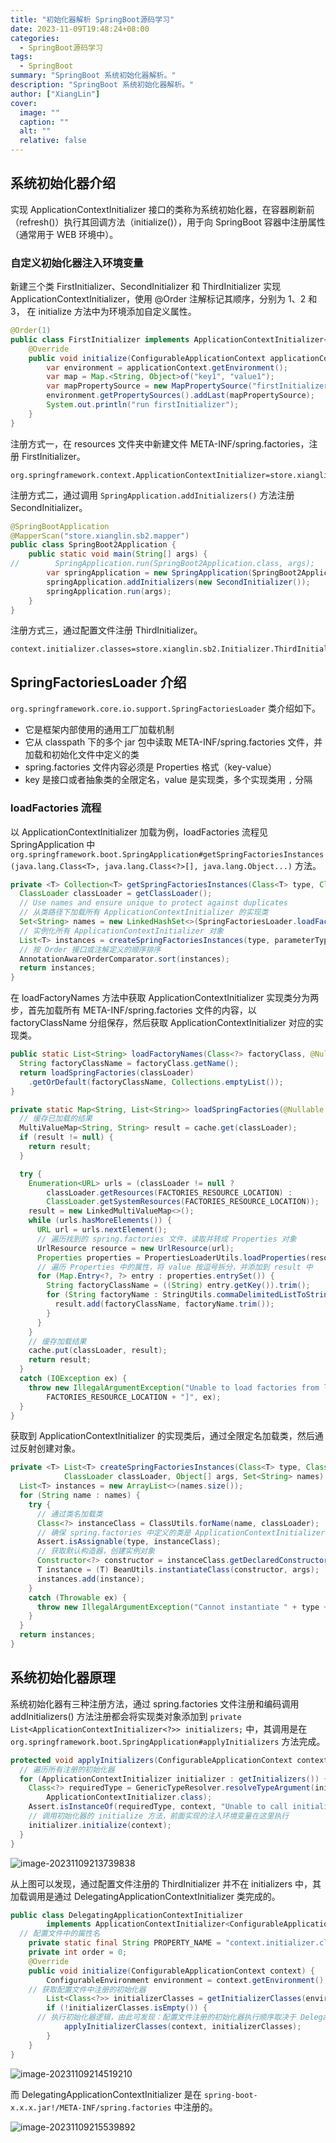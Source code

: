 ```yaml
---
title: "初始化器解析 SpringBoot源码学习"
date: 2023-11-09T19:48:24+08:00
categories:
  - SpringBoot源码学习
tags:
  - SpringBoot
summary: "SpringBoot 系统初始化器解析。"
description: "SpringBoot 系统初始化器解析。"
author: ["XiangLin"]
cover:
  image: ""
  caption: ""
  alt: ""
  relative: false
---
```


## 系统初始化器介绍

实现 ApplicationContextInitializer 接口的类称为系统初始化器，在容器刷新前（refresh()）执行其回调方法（initialize()），用于向 SpringBoot 容器中注册属性（通常用于 WEB 环境中）。

### 自定义初始化器注入环境变量

新建三个类 FirstInitializer、SecondInitializer 和 ThirdInitializer 实现 ApplicationContextInitializer，使用 @Order 注解标记其顺序，分别为 1、2 和 3， 在 initialize 方法中为环境添加自定义属性。

```java
@Order(1)
public class FirstInitializer implements ApplicationContextInitializer<ConfigurableApplicationContext> {
    @Override
    public void initialize(ConfigurableApplicationContext applicationContext) {
        var environment = applicationContext.getEnvironment();
        var map = Map.<String, Object>of("key1", "value1");
        var mapPropertySource = new MapPropertySource("firstInitializer", map);
        environment.getPropertySources().addLast(mapPropertySource);
        System.out.println("run firstInitializer");
    }
}
```

注册方式一，在 resources 文件夹中新建文件 META-INF/spring.factories，注册 FirstInitializer。

```properties
org.springframework.context.ApplicationContextInitializer=store.xianglin.sb2.Initializer.FirstInitializer
```

注册方式二，通过调用 `SpringApplication.addInitializers()` 方法注册 SecondInitializer。

```java
@SpringBootApplication
@MapperScan("store.xianglin.sb2.mapper")
public class SpringBoot2Application {
    public static void main(String[] args) {
//        SpringApplication.run(SpringBoot2Application.class, args);
        var springApplication = new SpringApplication(SpringBoot2Application.class);
        springApplication.addInitializers(new SecondInitializer());
        springApplication.run(args);
    }
}
```

注册方式三，通过配置文件注册 ThirdInitializer。

```properties
context.initializer.classes=store.xianglin.sb2.Initializer.ThirdInitializer
```

## SpringFactoriesLoader 介绍

`org.springframework.core.io.support.SpringFactoriesLoader` 类介绍如下。

* 它是框架内部使用的通用工厂加载机制
* 它从 classpath 下的多个 jar 包中读取 META-INF/spring.factories 文件，并加载和初始化文件中定义的类
* spring.factories 文件内容必须是 Properties 格式（key-value）
* key 是接口或者抽象类的全限定名，value 是实现类，多个实现类用 `,` 分隔

### loadFactories 流程

以 ApplicationContextInitializer 加载为例，loadFactories 流程见 SpringApplication 中 `org.springframework.boot.SpringApplication#getSpringFactoriesInstances(java.lang.Class<T>, java.lang.Class<?>[], java.lang.Object...)` 方法。

```java
private <T> Collection<T> getSpringFactoriesInstances(Class<T> type, Class<?>[] parameterTypes, Object... args) {
  ClassLoader classLoader = getClassLoader();
  // Use names and ensure unique to protect against duplicates
  // 从类路径下加载所有 ApplicationContextInitializer 的实现类
  Set<String> names = new LinkedHashSet<>(SpringFactoriesLoader.loadFactoryNames(type, classLoader));
  // 实例化所有 ApplicationContextInitializer 对象
  List<T> instances = createSpringFactoriesInstances(type, parameterTypes, classLoader, args, names);
  // 按 Order 接口或注解定义的顺序排序
  AnnotationAwareOrderComparator.sort(instances);
  return instances;
}
```

在 loadFactoryNames 方法中获取 ApplicationContextInitializer 实现类分为两步，首先加载所有 META-INF/spring.factories 文件的内容，以 factoryClassName 分组保存，然后获取 ApplicationContextInitializer 对应的实现类。

```java
public static List<String> loadFactoryNames(Class<?> factoryClass, @Nullable ClassLoader classLoader) {
  String factoryClassName = factoryClass.getName();
  return loadSpringFactories(classLoader)
    .getOrDefault(factoryClassName, Collections.emptyList());
}
```

```java
private static Map<String, List<String>> loadSpringFactories(@Nullable ClassLoader classLoader) {
  // 缓存已加载的结果
  MultiValueMap<String, String> result = cache.get(classLoader);
  if (result != null) {
    return result;
  }

  try {
    Enumeration<URL> urls = (classLoader != null ?
        classLoader.getResources(FACTORIES_RESOURCE_LOCATION) :
        ClassLoader.getSystemResources(FACTORIES_RESOURCE_LOCATION));
    result = new LinkedMultiValueMap<>();
    while (urls.hasMoreElements()) {
      URL url = urls.nextElement();
      // 遍历找到的 spring.factories 文件，读取并转成 Properties 对象
      UrlResource resource = new UrlResource(url);
      Properties properties = PropertiesLoaderUtils.loadProperties(resource);
      // 遍历 Properties 中的属性，将 value 按逗号拆分，并添加到 result 中
      for (Map.Entry<?, ?> entry : properties.entrySet()) {
        String factoryClassName = ((String) entry.getKey()).trim();
        for (String factoryName : StringUtils.commaDelimitedListToStringArray((String) entry.getValue())) {
          result.add(factoryClassName, factoryName.trim());
        }
      }
    }
    // 缓存加载结果
    cache.put(classLoader, result);
    return result;
  }
  catch (IOException ex) {
    throw new IllegalArgumentException("Unable to load factories from location [" +
        FACTORIES_RESOURCE_LOCATION + "]", ex);
  }
}
```

获取到 ApplicationContextInitializer 的实现类后，通过全限定名加载类，然后通过反射创建对象。

```java
private <T> List<T> createSpringFactoriesInstances(Class<T> type, Class<?>[] parameterTypes,
			ClassLoader classLoader, Object[] args, Set<String> names) {
  List<T> instances = new ArrayList<>(names.size());
  for (String name : names) {
    try {
      // 通过类名加载类
      Class<?> instanceClass = ClassUtils.forName(name, classLoader);
      // 确保 spring.factories 中定义的类是 ApplicationContextInitializer 的实现类
      Assert.isAssignable(type, instanceClass);
      // 获取默认构造器，创建实例对象
      Constructor<?> constructor = instanceClass.getDeclaredConstructor(parameterTypes);
      T instance = (T) BeanUtils.instantiateClass(constructor, args);
      instances.add(instance);
    }
    catch (Throwable ex) {
      throw new IllegalArgumentException("Cannot instantiate " + type + " : " + name, ex);
    }
  }
  return instances;
}
```

## 系统初始化器原理

系统初始化器有三种注册方法，通过 spring.factories 文件注册和编码调用 addInitializers() 方法注册都会将实现类对象添加到 `private List<ApplicationContextInitializer<?>> initializers;` 中，其调用是在 `org.springframework.boot.SpringApplication#applyInitializers` 方法完成。

```java
protected void applyInitializers(ConfigurableApplicationContext context) {
  // 遍历所有注册的初始化器
  for (ApplicationContextInitializer initializer : getInitializers()) {
    Class<?> requiredType = GenericTypeResolver.resolveTypeArgument(initializer.getClass(),
        ApplicationContextInitializer.class);
    Assert.isInstanceOf(requiredType, context, "Unable to call initializer.");
    // 调用初始化器的 initialize 方法，前面实现的注入环境变量在这里执行
    initializer.initialize(context);
  }
}
```

![image-20231109213739838](https://cdn.jsdelivr.net/gh/xianglin2020/gallery@master/2023/11/1699537060.png)

从上图可以发现，通过配置文件注册的 ThirdInitializer 并不在 initializers 中，其加载调用是通过 DelegatingApplicationContextInitializer 类完成的。

```java
public class DelegatingApplicationContextInitializer
		implements ApplicationContextInitializer<ConfigurableApplicationContext>, Ordered {
  // 配置文件中的属性名
	private static final String PROPERTY_NAME = "context.initializer.classes";
	private int order = 0;
	@Override
	public void initialize(ConfigurableApplicationContext context) {
		ConfigurableEnvironment environment = context.getEnvironment();
    // 获取配置文件中注册的初始化器
		List<Class<?>> initializerClasses = getInitializerClasses(environment);
		if (!initializerClasses.isEmpty()) {
      // 执行初始化器逻辑，由此可发现：配置文件注册的初始化器执行顺序取决于 DelegatingApplicationContextInitializer 的顺序
			applyInitializerClasses(context, initializerClasses);
		}
	}
}
```

![image-20231109214519210](https://cdn.jsdelivr.net/gh/xianglin2020/gallery@master/2023/11/1699537519.png)

而 DelegatingApplicationContextInitializer 是在 `spring-boot-x.x.x.jar!/META-INF/spring.factories` 中注册的。

![image-20231109215539892](https://cdn.jsdelivr.net/gh/xianglin2020/gallery@master/2023/11/1699538140.png)
